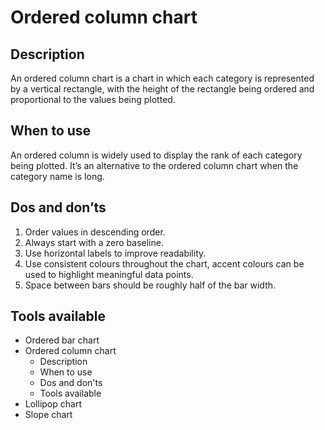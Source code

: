 <!---
Ordered column - Ranking content
-->

<!--- Ordered column icon assets/img/ranking/column_ordered_icon.svg --->
# Ordered column chart

## Description

An ordered column chart is a chart in which each category is represented by a vertical rectangle, with the height of the rectangle being ordered and proportional to the values being plotted. 

## When to use

An ordered column is widely used to display the rank of each category being plotted. It’s an alternative to the ordered column chart when the category name is long.

## Dos and don’ts <!--- assets/img/ranking/column_ordered_dosdonts_1.svg --->

1. Order values in descending order.
2. Always start with a zero baseline.
3. Use horizontal labels to improve readability.
4. Use consistent colours throughout the chart, accent colours can be used to highlight meaningful data points.
5. Space between bars should be roughly half of the bar width.

## Tools available
<!--- Buttons with link to the different tools --->


<!---
Side bar 
-->
- Ordered bar chart
- Ordered column chart
    - Description
    - When to use
    - Dos and don'ts
    - Tools available
- Lollipop chart
- Slope chart

